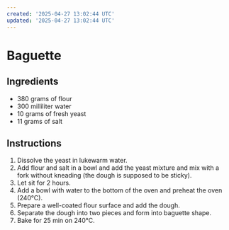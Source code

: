 ```yaml
---
created: '2025-04-27 13:02:44 UTC'
updated: '2025-04-27 13:02:44 UTC'
---
```


# Baguette

## Ingredients

- 380 grams of flour
- 300 milliliter water
- 10 grams of fresh yeast
- 11 grams of salt

## Instructions

1. Dissolve the yeast in lukewarm water.
1. Add flour and salt in a bowl and add the yeast mixture and mix with a fork without kneading (the dough is supposed to be sticky).
1. Let sit for 2 hours.
1. Add a bowl with water to the bottom of the oven and preheat the oven (240°C).
1. Prepare a well-coated flour surface and add the dough.
1. Separate the dough into two pieces and form into baguette shape.
1. Bake for 25 min on 240°C.

